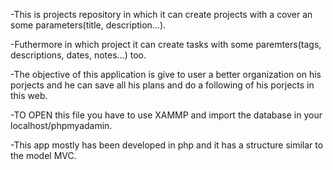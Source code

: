 -This is projects repository in which it can create projects with a cover an some parameters(title, description...). 

-Futhermore in which project it can create tasks with some paremters(tags, descriptions, dates, notes...) too. 

-The objective of this application is give to user a better organization on his porjects and he can save all his plans and do a following of his porjects in this web.

-TO OPEN this file you have to use XAMMP and import the database in your localhost/phpmyadamin.

-This app mostly has been developed in php and it has a structure similar to the model MVC.
